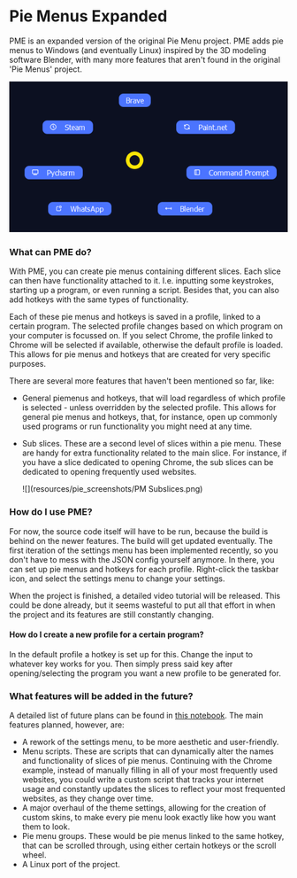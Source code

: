 # Pie Menus Expanded

PME is an expanded version of the original Pie Menu project. PME adds pie menus to Windows (and eventually Linux)
inspired by the 3D modeling software Blender, with many more features that aren't found in the original 'Pie Menus' project.

![](resources/pie_screenshots/PM.png)

### What can PME do?

With PME, you can create pie menus containing different slices. Each slice can then have functionality attached to it.
I.e. inputting some keystrokes, starting up a program, or even running a script. Besides that, you can also add hotkeys
with the same types of functionality.

Each of these pie menus and hotkeys is saved in a profile, linked to a certain program. The selected profile changes
based on which program on your computer is focussed on. If you select Chrome, the profile linked to Chrome will be
selected if available, otherwise the default profile is loaded. This allows for pie menus and hotkeys that are created
for very specific purposes.

There are several more features that haven't been mentioned so far, like:

* General piemenus and hotkeys, that will load regardless of which profile is selected - unless overridden by the
  selected profile. This allows for general pie menus and hotkeys, that, for instance, open up commonly used programs or
  run functionality you might need at any time.
* Sub slices. These are a second level of slices within a pie menu. These are handy for extra functionality related to
  the main slice. For instance, if you have a slice dedicated to opening Chrome, the sub slices can be dedicated to
  opening frequently used websites.

  ![](resources/pie_screenshots/PM Subslices.png)

### How do I use PME?

For now, the source code itself will have to be run, because the build is behind on the newer features. The build will
get updated eventually. The first iteration of the settings menu has been implemented recently, so you don't have to
mess with the JSON config yourself anymore. In there, you can set up pie menus and hotkeys for each profile. Right-click
the taskbar icon, and select the settings menu to change your settings.

When the project is finished, a detailed video tutorial will be released. This could be done already, but it seems
wasteful to put all that effort in when the project and its features are still constantly changing.

#### How do I create a new profile for a certain program?

In the default profile a hotkey is set up for this. Change the input to whatever key works for you. Then simply press
said key after opening/selecting the program you want a new profile to be generated for.

### What features will be added in the future?

A detailed list of future plans can be found
in <a href="https://www.evernote.com/shard/s583/sh/74aa1ffb-5e7b-41d0-3762-3f2410a39443/b2b79d21c2e839aa473cd698f93c5b7d">
this notebook</a>. The main features planned, however, are:

* A rework of the settings menu, to be more aesthetic and user-friendly.
* Menu scripts. These are scripts that can dynamically alter the names and functionality of slices of pie menus.
  Continuing with the Chrome example, instead of manually filling in all of your most frequently used websites, you
  could write a custom script that tracks your internet usage and constantly updates the slices to reflect your most
  frequented websites, as they change over time.
* A major overhaul of the theme settings, allowing for the creation of custom skins, to make every pie menu look exactly
  like how you want them to look.
* Pie menu groups. These would be pie menus linked to the same hotkey, that can be scrolled through, using either
  certain hotkeys or the scroll wheel.
* A Linux port of the project.

